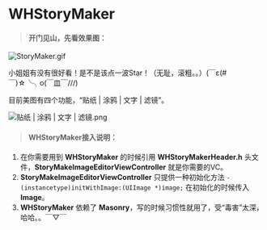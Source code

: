 # WHStoryMaker
> #### 开门见山，先看效果图：

![StoryMaker.gif](http://upload-images.jianshu.io/upload_images/2963444-2a97f0c44bca6e77.gif?imageMogr2/auto-orient/strip)

小姐姐有没有很好看！是不是该点一波Star！（无耻，滚粗。。）(￣ε(#￣)☆╰╮o(￣皿￣///)

目前美图有四个功能，“贴纸 | 涂鸦 | 文字 | 滤镜”。

![贴纸 | 涂鸦 | 文字 | 滤镜.png](http://upload-images.jianshu.io/upload_images/2963444-b889f45c7a2311db.jpg?imageMogr2/auto-orient/strip%7CimageView2/2/w/600)





> #### WHStoryMaker接入说明：
1. 在你需要用到 **WHStoryMaker** 的时候引用 **WHStoryMakerHeader.h** 头文件，**StoryMakeImageEditorViewController** 就是你需要的VC。
2. **StoryMakeImageEditorViewController** 只提供一种初始化方法
   ````- (instancetype)initWithImage:(UIImage *)image;````
   在初始化的时候传入 **Image**。
3. **WHStoryMaker** 依赖了 **Masonry**，写的时候习惯性就用了，受“毒害”太深，哈哈。。￣▽￣

